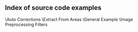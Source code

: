## Index of source code examples


\Auto Corrections
\Extract From Areas
\General Example
\Image Preprocessing Filters
